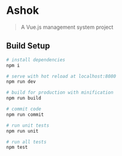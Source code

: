 # Ashok

> A Vue.js management system project

## Build Setup

```bash
# install dependencies
npm i

# serve with hot reload at localhost:8080
npm run dev

# build for production with minification
npm run build

# commit code
npm run commit

# run unit tests
npm run unit

# run all tests
npm test
```
